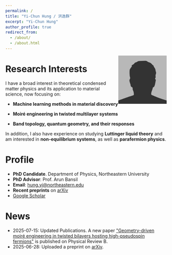 ```yaml
---
permalink: /
title: "Yi-Chun Hung / 洪逸群"
excerpt: "Yi-Chun Hung"
author_profile: true
redirect_from: 
  - /about/
  - /about.html
---
```


<!-- ![profile](../images/profile-20240104.png) -->
<img align="right" style="float" width="30%" src="../images/bio-photo.jpg">

Research Interests
=====
I have a broad interest in theoretical condensed matter physics and its application to material science, now focusing on:

 - __Machine learning methods in material discovery__

 - __Moiré engineering in twisted multilayer systems__

 - __Band topology, quantum geometry, and their responses__

In addition, I also have experience on studying __Luttinger liquid theory__ and am interested in __non-equilibrium systems__, as well as __parafermion physics__.

Profile
=====
* __PhD Candidate__. Department of Physics, Northeastern University
* __PhD Advisor__: Prof. Arun Bansil
* __Email__: hung.yi@northeastern.edu
* __Recent preprints__ on [arXiv](https://arxiv.org/search/advanced?advanced=&terms-0-operator=AND&terms-0-term=Yi-Chun+Hung&terms-0-field=author&classification-physics=y&classification-physics_archives=cond-mat&classification-include_cross_list=include&date-filter_by=past_12&date-year=&date-from_date=&date-to_date=&date-date_type=submitted_date&abstracts=show&size=50&order=-announced_date_first)
* [Google Scholar](https://scholar.google.com/citations?user=rEfFuMEAAAAJ&hl=en-US)

News
=====
* 2025-07-15: Updated Publications. A new paper ["Geometry-driven moiré engineering in twisted bilayers hosting high-pseudospin fermions"](https://journals.aps.org/prb/abstract/10.1103/3kws-k867) is published on Physical Review B.
* 2025-06-28: Uploaded a preprint on [arXiv](https://arxiv.org/abs/2506.22715).
